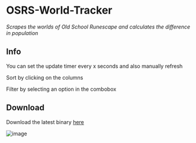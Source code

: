 # OSRS-World-Tracker
*Scrapes the worlds of Old School Runescape and calculates the difference in population*

Info
-------------------------

You can set the update timer every x seconds and also manually refresh

Sort by clicking on the columns

Filter by selecting an option in the combobox

Download
-------------------------

Download the latest binary [here](https://github.com/RealAtix/OSRS-World-Tracker/releases)

![image](http://i.imgur.com/BAZbjms.png)

